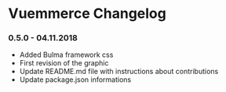 # Vuemmerce Changelog

### 0.5.0 - 04.11.2018

* Added Bulma framework css
* First revision of the graphic
* Update README.md file with instructions about contributions
* Update package.json informations